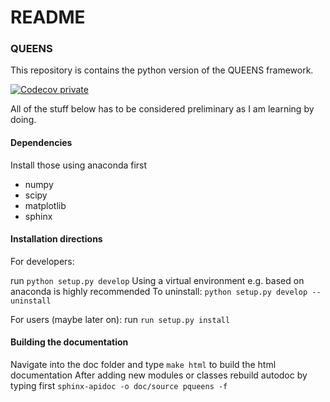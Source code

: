 # README #

### QUEENS ###

This repository is contains the python version of the QUEENS framework.

[![Codecov private](https://img.shields.io/codecov/c/token/8eecedcc-6782-468a-b066-0e641741f210/bitbucket/codecov/example-python.svg)]()

All of the stuff below has to be considered preliminary as I am learning by doing.
#### Dependencies ####
Install those using anaconda first
- numpy
- scipy
- matplotlib
- sphinx

#### Installation directions ####

For developers:

run `python setup.py develop` Using a virtual environment e.g. based on anaconda is highly recommended
To uninstall:
`python setup.py develop --uninstall`

For users (maybe later on):
run `run setup.py install`


#### Building the documentation ####
Navigate into the doc folder and type
`make html` to build the html documentation
After adding new modules or classes rebuild autodoc by typing first
`sphinx-apidoc -o doc/source pqueens -f`
